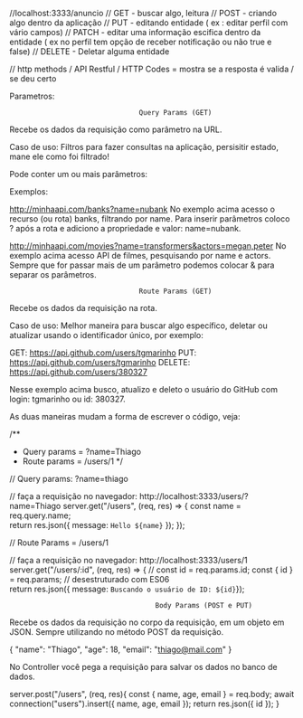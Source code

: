 //localhost:3333/anuncio
// GET - buscar algo, leitura
// POST -  criando algo dentro da aplicação
// PUT - editando entidade  ( ex : editar perfil com vário campos)
// PATCH - editar uma informação escifica dentro da entidade ( ex no perfil tem opção de receber notificação ou não true e false)
// DELETE - Deletar alguma entidade

// http methods / API Restful / HTTP Codes  = mostra se a resposta é valida / se deu certo

Parametros:

                                    Query Params (GET)

Recebe os dados da requisição como parâmetro na URL.

Caso de uso: Filtros para fazer consultas na aplicação, persisitir estado,  mane ele como foi filtrado!

Pode conter um ou mais parâmetros:

Exemplos:

http://minhaapi.com/banks?name=nubank
No exemplo acima acesso o recurso (ou rota) banks, filtrando por name. Para inserir parâmetros coloco ? após a rota e adiciono a propriedade e valor: name=nubank.

http://minhaapi.com/movies?name=transformers&actors=megan,peter
No exemplo acima acesso API de filmes, pesquisando por name e actors. Sempre que for passar mais de um parâmetro podemos colocar & para separar os parâmetros.

                                    Route Params (GET)


Recebe os dados da requisição na rota.

Caso de uso: Melhor maneira para buscar algo específico, deletar ou atualizar usando o identificador único, por exemplo:

GET: https://api.github.com/users/tgmarinho
PUT: https://api.github.com/users/tgmarinho
DELETE: https://api.github.com/users/380327

Nesse exemplo acima busco, atualizo e deleto o usuário do GitHub com login: tgmarinho ou id: 380327.

As duas maneiras mudam a forma de escrever o código, veja:

/**
* Query params = ?name=Thiago
* Route params = /users/1
*/

// Query params: ?name=thiago

// faça a requisição no navegador: http://localhost:3333/users/?name=Thiago
server.get("/users", (req, res) => {
 const name = req.query.name;	
 return res.json({ message: `Hello ${name}` });
});

// Route Params = /users/1

// faça a requisição no navegador: http://localhost:3333/users/1
server.get("/users/:id", (req, res) => {
 // const id = req.params.id; 
 const { id } = req.params; // desestruturado com ES06	
 return res.json({ message: `Buscando o usuário de ID: ${id}`});


            
            
                                        Body Params (POST e PUT)
Recebe os dados da requisição no corpo da requisição, em um objeto em JSON. Sempre utilizando no método POST da requisição.

{ 
	"name": "Thiago", "age": 18, "email": "thiago@mail.com"
}

No Controller você pega a requisição para salvar os dados no banco de dados.

server.post("/users", (req, res){ 
 const { name, age, email } = req.body; 
 await connection("users").insert({ name, age, email }); 
return res.json({ id }); }